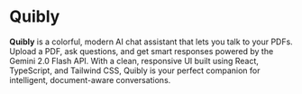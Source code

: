 # Quibly
**Quibly** is a colorful, modern AI chat assistant that lets you talk to your PDFs. Upload a PDF, ask questions, and get smart responses powered by the Gemini 2.0 Flash API. With a clean, responsive UI built using React, TypeScript, and Tailwind CSS, Quibly is your perfect companion for intelligent, document-aware conversations.
